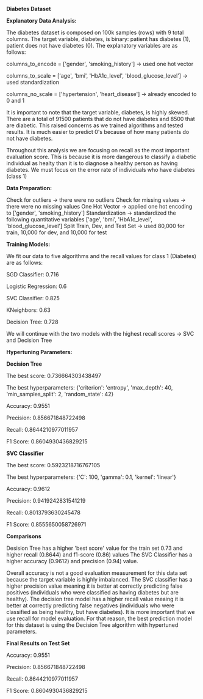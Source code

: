**Diabetes Dataset**

**Explanatory Data Analysis:**

The diabetes dataset is composed on 100k samples (rows) with 9 total columns. The target variable, diabetes, is binary: patient has diabetes (1), patient does not have diabetes (0). The explanatory variables are as follows:

columns_to_encode = ['gender', 'smoking_history'] -> used one hot vector

columns_to_scale = ['age', 'bmi', 'HbA1c_level', 'blood_glucose_level'] -> used standardization

columns_no_scale = ['hypertension', 'heart_disease'] -> already encoded to 0 and 1

It is important to note that the target variable, diabetes, is highly skewed. There are a total of 91500 patients that do not have diabetes and 8500 that are diabetic. This raised concerns as we trained algorithms and tested results. It is much easier to predict 0's because of how many patients do not have diabetes.

Throughout this analysis we are focusing on recall as the most important evaluation score. This is because it is more dangerous to classify a diabetic individual as healty than it is to diagnose a healthy person as having diabetes. We must focus on the error rate of individuals who have diabetes (class 1)

**Data Preparation:**

Check for outliers -> there were no outliers
Check for missing values -> there were no missing values
One Hot Vector -> applied one hot encoding to ['gender', 'smoking_history']
Standardization -> standardized the following quantitative variables ['age', 'bmi', 'HbA1c_level', 'blood_glucose_level']
Split Train, Dev, and Test Set -> used 80,000 for train, 10,000 for dev, and 10,000 for test

**Training Models:**

We fit our data to five algorithms and the recall values for class 1 (Diabetes) are as follows:

SGD Classifier: 0.716

Logistic Regression: 0.6

SVC Classifier: 0.825

KNeighbors: 0.63

Decision Tree: 0.728

We will continue with the two models with the highest recall scores -> SVC and Decision Tree

**Hypertuning Parameters:**

**Decision Tree**

The best score: 0.736664303438497

The best hyperparameters: {'criterion': 'entropy', 'max_depth': 40, 'min_samples_split': 2, 'random_state': 42}

Accuracy: 0.9551

Precision: 0.856671848722498

Recall: 0.8644210977011957

F1 Score: 0.8604930436829215

**SVC Classifier**

The best score: 0.5923218716767105

The best hyperparameters: {'C': 100, 'gamma': 0.1, 'kernel': 'linear'}

Accuracy: 0.9612

Precision: 0.9419242831541219

Recall: 0.8013793630245478

F1 Score: 0.8555650058726971

**Comparisons**

Desision Tree has a higher 'best score' value for the train set 0.73 and higher recall (0.8644) and f1-score (0.86) values The SVC Classifier has a higher accuracy (0.9612) and precision (0.94) value.

Overall accuracy is not a good evaluation measurement for this data set because the target variable is highly imbalanced. The SVC classifier has a higher precision value meaning it is better at correctly predicting false positives (individuals who were classified as having diabetes but are healthy). The decision tree model has a higher recall value meaing it is better at correctly predicting false negatives (individuals who were classified as being healthy, but have diabetes). It is more important that we use recall for model evaluation. For that reason, the best prediction model for this dataset is using the Decision Tree algorithm with hypertuned parameters.

**Final Results on Test Set**

Accuracy: 0.9551

Precision: 0.856671848722498

Recall: 0.8644210977011957

F1 Score: 0.8604930436829215
